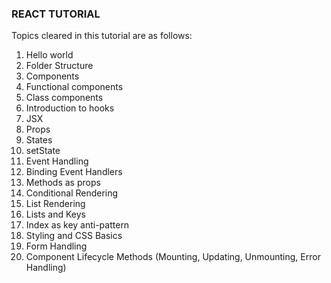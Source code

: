### REACT TUTORIAL
Topics cleared in this tutorial are as follows:

1. Hello world
2. Folder Structure
3. Components
4. Functional components
5. Class components
6. Introduction to hooks
7. JSX
8. Props
9. States
10. setState
11. Event Handling
12. Binding Event Handlers
13. Methods as props
14. Conditional Rendering 
15. List Rendering
16. Lists and Keys
17. Index as key anti-pattern
18. Styling and CSS Basics
19. Form Handling
20. Component Lifecycle Methods (Mounting, Updating, Unmounting, Error Handling)